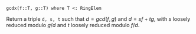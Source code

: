 ```
gcdx(f::T, g::T) where T <: RingElem
```

Return a triple `d, s, t` such that $d = gcd(f, g)$ and $d = sf + tg$, with $s$ loosely reduced modulo $g/d$ and $t$ loosely reduced modulo $f/d$.
